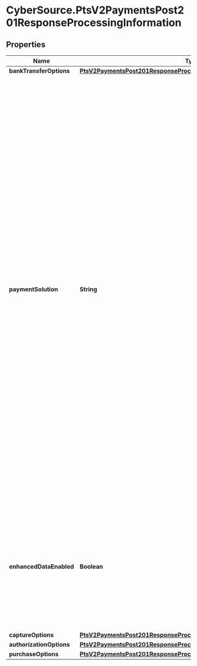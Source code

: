 # CyberSource.PtsV2PaymentsPost201ResponseProcessingInformation

## Properties
Name | Type | Description | Notes
------------ | ------------- | ------------- | -------------
**bankTransferOptions** | [**PtsV2PaymentsPost201ResponseProcessingInformationBankTransferOptions**](PtsV2PaymentsPost201ResponseProcessingInformationBankTransferOptions.md) |  | [optional] 
**paymentSolution** | **String** | Type of digital payment solution for the transaction. Possible Values:   - `visacheckout`: Visa Checkout. This value is required for Visa Checkout transactions. For details, see `payment_solution` field description in [Visa Checkout Using the REST API.](https://developer.cybersource.com/content/dam/docs/cybs/en-us/apifields/reference/all/rest/api-fields.pdf)  - `001`: Apple Pay.  - `004`: Cybersource In-App Solution.  - `005`: Masterpass. This value is required for Masterpass transactions on OmniPay Direct.   - `006`: Android Pay.  - `007`: Chase Pay.  - `008`: Samsung Pay.  - `012`: Google Pay.  - `013`: Cybersource P2PE Decryption  - `014`: Mastercard credential on file (COF) payment network token. Returned in authorizations that use a payment network token associated with a TMS token.  - `015`: Visa credential on file (COF) payment network token. Returned in authorizations that use a payment network token associated with a TMS token.  - `027`: Click to Pay.  | [optional] 
**enhancedDataEnabled** | **Boolean** | The possible values for the reply field are: - `true` : the airline data was included in the request to the processor. - `false` : the airline data was not included in the request to the processor.  Returned by authorization, capture, or credit services.  | [optional] 
**captureOptions** | [**PtsV2PaymentsPost201ResponseProcessingInformationCaptureOptions**](PtsV2PaymentsPost201ResponseProcessingInformationCaptureOptions.md) |  | [optional] 
**authorizationOptions** | [**PtsV2PaymentsPost201ResponseProcessingInformationAuthorizationOptions**](PtsV2PaymentsPost201ResponseProcessingInformationAuthorizationOptions.md) |  | [optional] 
**purchaseOptions** | [**PtsV2PaymentsPost201ResponseProcessingInformationPurchaseOptions**](PtsV2PaymentsPost201ResponseProcessingInformationPurchaseOptions.md) |  | [optional] 


